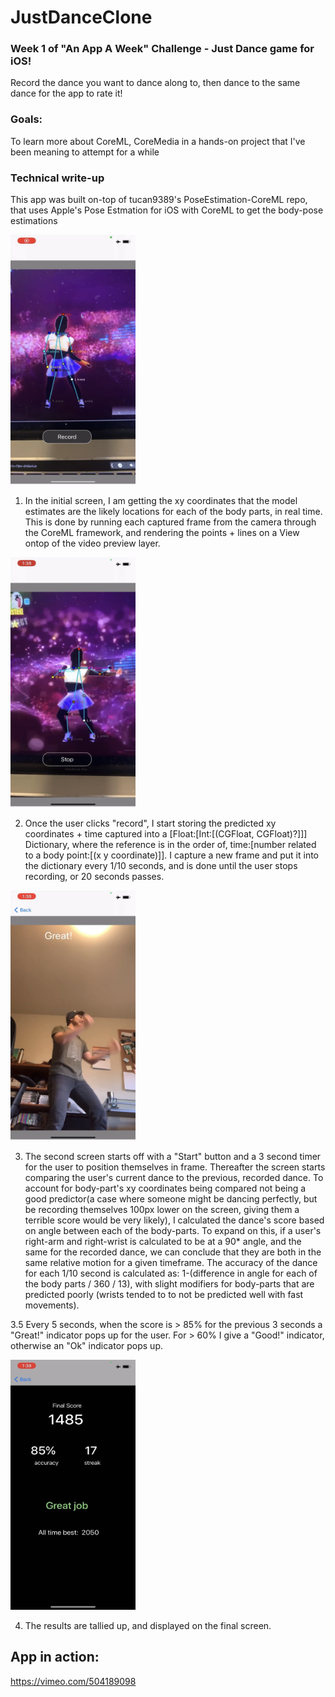 # JustDanceClone

### Week 1 of "An App A Week" Challenge - Just Dance game for iOS! 

Record the dance you want to dance along to, then dance to the same dance for the app to rate it!


### Goals:

To learn more about CoreML, CoreMedia in a hands-on project that I've been meaning to attempt for a while 


### Technical write-up 

This app was built on-top of tucan9389's PoseEstimation-CoreML repo, that uses Apple's Pose Estmation for iOS with CoreML to get the body-pose estimations

<img src="https://github.com/JohnBaer3/JustDanceClone/blob/main/IMG_6954.png" width="200" height="400">

1. In the initial screen, I am getting the xy coordinates that the model estimates are the likely locations for each of the body parts, in real time. This is done by running each captured frame from the camera through the CoreML framework, and rendering the points + lines on a View ontop of the video preview layer. 

<img src="https://github.com/JohnBaer3/JustDanceClone/blob/main/IMG_6955.png" width="200" height="400">

2. Once the user clicks "record", I start storing the predicted xy coordinates + time captured into a [Float:[Int:[(CGFloat, CGFloat)?]]] Dictionary, where the reference is in the order of,  time:[number related to a body point:[(x y coordinate)]]. I capture a new frame and put it into the dictionary every 1/10 seconds, and is done until the user stops recording, or 20 seconds passes. 

<img src="https://github.com/JohnBaer3/JustDanceClone/blob/main/IMG_6956.PNG" width="200" height="400">

3. The second screen starts off with a "Start" button and a 3 second timer for the user to position themselves in frame. Thereafter the screen starts comparing the user's current dance to the previous, recorded dance. To account for body-part's xy coordinates being compared not being a good predictor(a case where someone might be dancing perfectly, but be recording themselves 100px lower on the screen, giving them a terrible score would be very likely), I calculated the dance's score based on angle between each of the body-parts. To expand on this, if a user's right-arm and right-wrist is calculated to be at a 90* angle, and the same for the recorded dance, we can conclude that they are both in the same relative motion for a given timeframe. The accuracy of the dance for each 1/10 second is calculated as: 1-(difference in angle for each of the body parts / 360 / 13), with slight modifiers for body-parts that are predicted poorly (wrists tended to to not be predicted well with fast movements). 

3.5 Every 5 seconds, when the score is > 85% for the previous 3 seconds a "Great!" indicator pops up for the user. For > 60% I give a "Good!" indicator, otherwise an "Ok" indicator pops up. 

<img src="https://github.com/JohnBaer3/JustDanceClone/blob/main/IMG_6957.PNG" width="200" height="400">

4. The results are tallied up, and displayed on the final screen. 

## App in action:
https://vimeo.com/504189098
